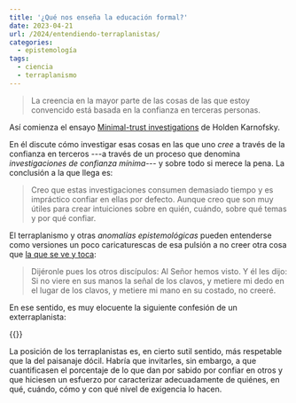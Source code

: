 ```yaml
---
title: '¿Qué nos enseña la educación formal?'
date: 2023-04-21
url: /2024/entendiendo-terraplanistas/
categories:
  - epistemología
tags:
  - ciencia
  - terraplanismo
---
```


> La creencia en la mayor parte de las cosas de las que estoy convencido está basada en la confianza en terceras personas.

Así comienza el ensayo
[Minimal-trust investigations](https://www.cold-takes.com/minimal-trust-investigations/)
de Holden Karnofsky.

En él discute cómo investigar esas cosas en las que uno _cree_ a través de la confianza en terceros ---a través de un proceso que denomina _investigaciones de confianza mínima_--- y sobre todo si merece la pena. La conclusión a la que llega es:

> Creo que estas investigaciones consumen demasiado tiempo y es impráctico confiar en ellas por defecto. Aunque creo que son muy útiles para crear intuiciones sobre en quién, cuándo, sobre qué temas y por qué confiar.

El terraplanismo y otras _anomalías epistemológicas_ pueden entenderse como versiones un poco caricaturescas de esa pulsión a no creer otra cosa que [la que se ve y toca](https://es.wikipedia.org/wiki/Incredulidad_de_Tom%C3%A1s):

> Dijéronle pues los otros discípulos: Al Señor hemos visto. Y él les dijo: Si no viere en sus manos la señal de los clavos, y metiere mi dedo en el lugar de los clavos, y metiere mi mano en su costado, no creeré.

En ese sentido, es muy elocuente la siguiente confesión de un exterraplanista:

{{<youtube w-aaHZ4OX7Q>}}

La posición de los terraplanistas es, en cierto sutil sentido, más respetable que la del paisanaje dócil. Habría que invitarles, sin embargo, a que cuantificasen el porcentaje de lo que dan por sabido por confiar en otros y que hiciesen un esfuerzo por caracterizar adecuadamente de quiénes, en qué, cuándo, cómo y con qué nivel de exigencia lo hacen.

